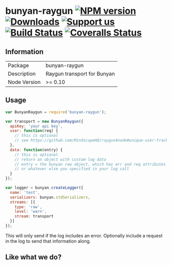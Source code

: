 # bunyan-raygun [![NPM version][npm-image]][npm-url] [![Downloads][downloads-image]][npm-url] [![Support us][gittip-image]][gittip-url] [![Build Status][travis-image]][travis-url] [![Coveralls Status][coveralls-image]][coveralls-url]


## Information

<table>
<tr>
<td>Package</td><td>bunyan-raygun</td>
</tr>
<tr>
<td>Description</td>
<td>Raygun transport for Bunyan</td>
</tr>
<tr>
<td>Node Version</td>
<td>>= 0.10</td>
</tr>
</table>

## Usage

```javascript
var BunyanRaygun = require('bunyan-raygun');

var transport = new BunyanRaygun({
  apiKey: 'your api key',
  user: function(req) {
    // this is optional
    // see https://github.com/MindscapeHQ/raygun4node#unique-user-tracking
  },
  data: function(entry) {
    // this is optional
    // return an object with custom log data
    // entry = the bunyan raw object, which has err and req attributes
    // or whatever else you specified in your log call
  }
});

var logger = bunyan.createLogger({
  name: 'test',
  serializers: bunyan.stdSerializers,
  streams: [{
    type: 'raw',
    level: 'warn',
    stream: transport
  }]
});
```

This will only send if the log includes an error. Optionally include a request in the log to send that information along.

## Like what we do?

[gittip-url]: https://www.gittip.com/WeAreFractal/
[gittip-image]: http://img.shields.io/gittip/WeAreFractal.svg

[downloads-image]: http://img.shields.io/npm/dm/bunyan-raygun.svg
[npm-url]: https://npmjs.org/package/bunyan-raygun
[npm-image]: http://img.shields.io/npm/v/bunyan-raygun.svg

[travis-url]: https://travis-ci.org/wearefractal/bunyan-raygun
[travis-image]: http://img.shields.io/travis/wearefractal/bunyan-raygun.svg

[coveralls-url]: https://coveralls.io/r/wearefractal/bunyan-raygun
[coveralls-image]: http://img.shields.io/coveralls/wearefractal/bunyan-raygun/master.svg
